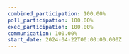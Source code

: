 ```yaml
---
combined_participation: 100.00%
poll_participation: 100.00%
exec_participation: 100.00%
communication: 100.00%
start_date: 2024-04-22T00:00:00.000Z
---
```

